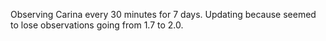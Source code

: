 Observing Carina every 30 minutes for 7 days. Updating because seemed to lose observations going from 1.7 to 2.0.

